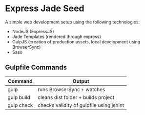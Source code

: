 # Express Jade Seed
A simple web development setup using the following technologies:

* NodeJS (ExpressJS)
* Jade Templates (rendered through express)
* GulpJS (creation of production assets, local development using BrowserSync)
* Sass 

## Gulpfile Commands

| Command  		| Output 		|
| ------------- | ------------- |
| gulp  		| runs BrowserSync + watches |
| gulp build			| cleans dist folder + builds project |
| gulp check  		| checks validity of gulpfile using jshint  |